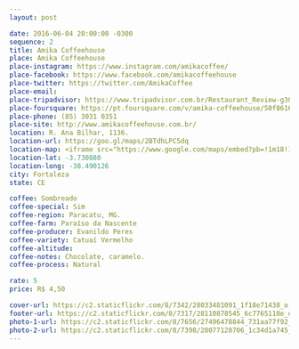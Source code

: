 ```yaml
---
layout: post

date: 2016-06-04 20:00:00 -0300
sequence: 2
title: Amika Coffeehouse
place: Amika Coffeehouse
place-instagram: https://www.instagram.com/amikacoffee/
place-facebook: https://www.facebook.com/amikacoffeehouse
place-twitter: https://twitter.com/AmikaCoffee
place-email:
place-tripadvisor: https://www.tripadvisor.com.br/Restaurant_Review-g303293-d4480738-Reviews-Amika_Coffeehouse-Fortaleza_State_of_Ceara.html
place-foursquare: https://pt.foursquare.com/v/amika-coffeehouse/50f8616c7043cf0694754d0e
place-phone: (85) 3031 0351
place-site: http://www.amikacoffeehouse.com.br/
location: R. Ana Bilhar, 1136.
location-url: https://goo.gl/maps/2BTdhLPC5dq
location-map: <iframe src="https://www.google.com/maps/embed?pb=!1m18!1m12!1m3!1d2367.331102745196!2d-38.49125078844758!3d-3.731364397136369!2m3!1f0!2f0!3f0!3m2!1i1024!2i768!4f13.1!3m3!1m2!1s0x7c748795faea49f%3A0xaa84e458361a8c15!2sAmika!5e0!3m2!1spt-BR!2sbr!4v1468159270137" width="100%" height="450" frameborder="0" style="border:0" scrolling="no"></iframe>
location-lat: -3.730880
location-long: -38.490126
city: Fortaleza
state: CE

coffee: Sombreado
coffee-special: Sim
coffee-region: Paracatu, MG.
coffee-farm: Paraíso da Nascente
coffee-producer: Evanildo Peres
coffee-variety: Catuaí Vermelho
coffee-altitude:
coffee-notes: Chocolate, caramelo.
coffee-process: Natural

rate: 5
price: R$ 4,50

cover-url: https://c2.staticflickr.com/8/7342/28033481091_1f18e71438_o.jpg
footer-url: https://c2.staticflickr.com/8/7317/28110878545_6c7765118e_o.jpg
photo-1-url: https://c2.staticflickr.com/8/7656/27496478844_731aa77f92_o.jpg
photo-2-url: https://c2.staticflickr.com/8/7398/28077128706_1c34d1a745_o.jpg
---
```

